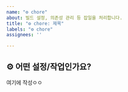 ```yaml
---
name: "⚙️ chore"
about: 빌드 설정, 의존성 관리 등 잡일을 처리합니다.
title: "⚙️ chore: 제목"
labels: "⚙️ chore"
assignees: ''

---
```


## ⚙️ 어떤 설정/작업인가요?
여기에 작성ㅇㅇ